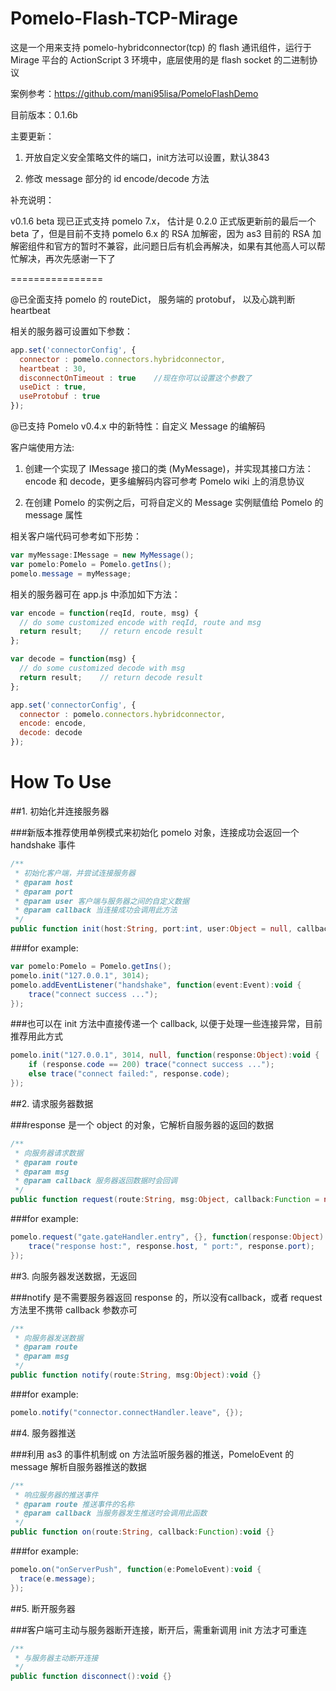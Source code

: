 Pomelo-Flash-TCP-Mirage
================

这是一个用来支持 pomelo-hybridconnector(tcp) 的 flash 通讯组件，运行于 Mirage 平台的 ActionScript 3 环境中，底层使用的是 flash socket 的二进制协议

案例参考：https://github.com/mani95lisa/PomeloFlashDemo

目前版本：0.1.6b

主要更新：

1. 开放自定义安全策略文件的端口，init方法可以设置，默认3843

2. 修改 message 部分的 id encode/decode 方法


补充说明：

v0.1.6 beta 现已正式支持 pomelo 7.x， 估计是 0.2.0 正式版更新前的最后一个 beta 了，但是目前不支持 pomelo 6.x 的 RSA 加解密，因为 as3 目前的 RSA 加解密组件和官方的暂时不兼容，此问题日后有机会再解决，如果有其他高人可以帮忙解决，再次先感谢一下了

================

@已全面支持 pomelo 的 routeDict， 服务端的 protobuf， 以及心跳判断 heartbeat

相关的服务器可设置如下参数：
```javascript
app.set('connectorConfig', {
  connector : pomelo.connectors.hybridconnector,
  heartbeat : 30,
  disconnectOnTimeout : true    //现在你可以设置这个参数了
  useDict : true,
  useProtobuf : true
});
```
  
@已支持 Pomelo v0.4.x 中的新特性：自定义 Message 的编解码

客户端使用方法:

1. 创建一个实现了 IMessage 接口的类 (MyMessage)，并实现其接口方法：encode 和 decode，更多编解码内容可参考 Pomelo wiki 上的消息协议

2. 在创建 Pomelo 的实例之后，可将自定义的 Message 实例赋值给 Pomelo 的 message 属性

相关客户端代码可参考如下形势：
```actionscript
var myMessage:IMessage = new MyMessage();
var pomelo:Pomelo = Pomelo.getIns();
pomelo.message = myMessage;
```


相关的服务器可在 app.js 中添加如下方法：
```javascript
var encode = function(reqId, route, msg) {
  // do some customized encode with reqId, route and msg
  return result;	// return encode result
};

var decode = function(msg) {
  // do some customized decode with msg
  return result;	// return decode result
};

app.set('connectorConfig', {
  connector : pomelo.connectors.hybridconnector,
  encode: encode,
  decode: decode
});
```


How To Use
================

##1. 初始化并连接服务器

###新版本推荐使用单例模式来初始化 pomelo 对象，连接成功会返回一个 handshake 事件
```actionscript
/**
 * 初始化客户端，并尝试连接服务器
 * @param host
 * @param port
 * @param user 客户端与服务器之间的自定义数据
 * @param callback 当连接成功会调用此方法
 */
public function init(host:String, port:int, user:Object = null, callback:Function = null):void {}
```

###for example:
```actionscript
var pomelo:Pomelo = Pomelo.getIns();
pomelo.init("127.0.0.1", 3014);
pomelo.addEventListener("handshake", function(event:Event):void {
    trace("connect success ...");
});
```

###也可以在 init 方法中直接传递一个 callback, 以便于处理一些连接异常，目前推荐用此方式
```actionscript
pomelo.init("127.0.0.1", 3014, null, function(response:Object):void {
    if (response.code == 200) trace("connect success ...");
    else trace("connect failed:", response.code);
});
```


##2. 请求服务器数据

###response 是一个 object 的对象，它解析自服务器的返回的数据
```actionscript
/**
 * 向服务器请求数据
 * @param route
 * @param msg
 * @param callback 服务器返回数据时会回调
 */
public function request(route:String, msg:Object, callback:Function = null):void {}
```

###for example:
```actionscript
pomelo.request("gate.gateHandler.entry", {}, function(response:Object):void {
    trace("response host:", response.host, " port:", response.port);
});
```


##3. 向服务器发送数据，无返回

###notify 是不需要服务器返回 response 的，所以没有callback，或者 request 方法里不携带 callback 参数亦可
```actionscript
/**
 * 向服务器发送数据
 * @param route
 * @param msg
 */
public function notify(route:String, msg:Object):void {}
```

###for example:
```actionscript
pomelo.notify("connector.connectHandler.leave", {});
```


##4. 服务器推送

###利用 as3 的事件机制或 on 方法监听服务器的推送，PomeloEvent 的 message 解析自服务器推送的数据
```actionscript
/**
 * 响应服务器的推送事件
 * @param route 推送事件的名称
 * @param callback 当服务器发生推送时会调用此函数
 */
public function on(route:String, callback:Function):void {}
```

###for example:
```actionscript
pomelo.on("onServerPush", function(e:PomeloEvent):void {
  trace(e.message);
});
```

##5. 断开服务器

###客户端可主动与服务器断开连接，断开后，需重新调用 init 方法才可重连
```actionscript
/**
 * 与服务器主动断开连接
 */
public function disconnect():void {}
```

